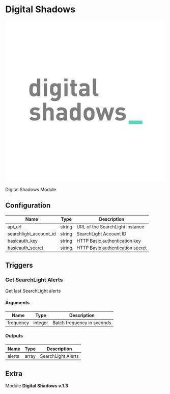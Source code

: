 # Digital Shadows


![Digital Shadows](../../assets/playbooks/library/digital-shadows.png)


Digital Shadows Module

## Configuration



| Name      |  Type   |  Description  |
| --------- | ------- | --------------------------- |
| api_url | string | URL of the SearchLight instance |
| searchlight_account_id | string | SearchLight Account ID |
| basicauth_key | string | HTTP Basic authentication key |
| basicauth_secret | string | HTTP Basic authentication secret |





## Triggers

### Get SearchLight Alerts

Get last SearchLight alerts



#### Arguments
| Name      |  Type   |  Description  |
| --------- | ------- | --------------------------- |
| frequency | integer | Batch frequency in seconds |






#### Outputs
| Name      |  Type   |  Description  |
| --------- | ------- | --------------------------- |
| alerts | array | SearchLight Alerts |















## Extra

Module **Digital Shadows v.1.3**
